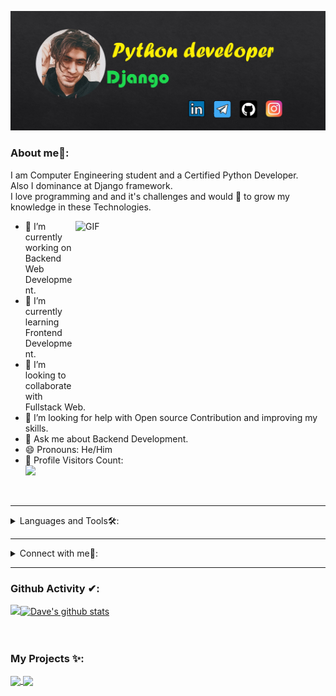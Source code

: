 [![ProfileBanner](https://github.com/ijavadddd/ijavadddd/blob/main/Banner%20Image-min.jpg?raw=true)](#)

### About me🧑:
I am Computer Engineering student and a Certified Python Developer.<br/>
Also I dominance at Django framework.<br/>
I love programming and and it's challenges and would 💖 to grow my knowledge in these Technologies.

<img align="right" alt="GIF" src="https://owaisnoor.info/blog/wp-content/uploads/2019/03/maxresdefault.jpg" width="400" height="280" />

- 🔭 I’m currently working on Backend Web Development.
- 🌱 I’m currently learning Frontend Development.
- 👯 I’m looking to collaborate with Fullstack Web.
- 🤔 I’m looking for help with Open source Contribution and improving my skills.
- 💬 Ask me about Backend Development.
- 😄 Pronouns: He/Him
- 🎢 Profile Visitors Count:  
![](https://visitor-badge.glitch.me/badge?page_id=ijavadddd)

<br/>

---

<details>
<summary>
Languages and Tools🛠:
</summary>
  <br/>
<code><img height="20" src="https://raw.githubusercontent.com/github/explore/80688e429a7d4ef2fca1e82350fe8e3517d3494d/topics/html/html.png"></code>
<code><img height="20" src="https://raw.githubusercontent.com/github/explore/80688e429a7d4ef2fca1e82350fe8e3517d3494d/topics/css/css.png"></code>
<code><img height="20" src="https://raw.githubusercontent.com/github/explore/80688e429a7d4ef2fca1e82350fe8e3517d3494d/topics/git/git.png"></code>
<code><img height="20" src="https://upload.wikimedia.org/wikipedia/commons/thumb/a/ae/Github-desktop-logo-symbol.svg/1024px-Github-desktop-logo-symbol.svg.png"></code>
<code><img height="20" src="https://raw.githubusercontent.com/github/explore/80688e429a7d4ef2fca1e82350fe8e3517d3494d/topics/mysql/mysql.png"></code>
<code><img height="20" src="https://upload.wikimedia.org/wikipedia/commons/thumb/b/b2/Bootstrap_logo.svg/1024px-Bootstrap_logo.svg.png"></code>
<code><img height="20" src="https://e7.pngegg.com/pngimages/46/626/png-clipart-c-logo-the-c-programming-language-computer-icons-computer-programming-source-code-programming-miscellaneous-template.png"></code>
<code><img height="20" src="https://upload.wikimedia.org/wikipedia/en/d/d2/Sublime_Text_3_logo.png"></code>
<code><img height="20" src="https://upload.wikimedia.org/wikipedia/commons/thumb/9/9a/Visual_Studio_Code_1.35_icon.svg/1024px-Visual_Studio_Code_1.35_icon.svg.png"></code>
<code><img height="20" src="https://upload.wikimedia.org/wikipedia/commons/thumb/0/01/Python_logo_53.svg/640px-Python_logo_53.svg.png"></code>
  
</details>

---

<details>
<summary> Connect with me🤝: </summary>  

<br/>

<a href="https://t.me/ijavadddd" target="_blank">
  <img align="left" alt="Dave's Telegram" width="22px" src="https://web.telegram.org/img/logo_share.png" />
</a>

<a href="https://github.com/ijavadddd" target="_blank">
  <img align="left" alt="Dave's Github" width="22px" src="https://upload.wikimedia.org/wikipedia/commons/thumb/a/ae/Github-desktop-logo-symbol.svg/1024px-Github-desktop-logo-symbol.svg.png" />
</a>

<a href="https://instagram.com/ijavadddd/" target="_blank">
  <img align="left" alt="Dave's Instagram" width="22px" src="https://upload.wikimedia.org/wikipedia/commons/thumb/a/a5/Instagram_icon.png/600px-Instagram_icon.png" />
</a>

<a href="https://linkedin.com/in/ijavadddd" target="_blank">
  <img align="left" alt="Dave's Linkdein" width="22px" src="https://cdn3.iconfinder.com/data/icons/inficons/512/linkedin.png" />
</a>

<br/>

</details>

---

### Github Activity ✔:

<a href="https://github.com/ijavadddd">
  <img align="left" src="https://github-readme-stats.vercel.app/api/top-langs/?username=ijavadddd&theme=tokyonight" />
  </a>

<a href="https://github.com/ijavadddd">
 <img align="center" src="https://github-readme-stats.vercel.app/api?username=ijavadddd&show_icons=true&theme=ijavadddd&line_height=27" alt="Dave's github stats"/>
</a>

<br/>
<br/>
<br/>

### My Projects ✨:
  
<a href="https://github.com/ijavadddd/Password_Generator">
  <img align="center" src="https://github-readme-stats.vercel.app/api/pin/?username=ijavadddd&repo=Password_Generator&theme=tokyonight" />
</a>

<a href="https://github.com/ijavadddd/Torob">
  <img align="center" src="https://github-readme-stats.vercel.app/api/pin/?username=ijavadddd&repo=Torob&theme=tokyonight" />
</a>
